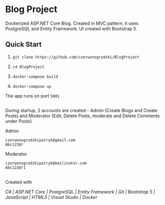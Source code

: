 # Blog Project
Dockerized ASP.NET Core Blog. Created in MVC pattern, it uses PostgreSQL and Entity Framework. UI created with Bootstrap 5. 

## Quick Start
1.  `git clone https://github.com/czerwonogrodzki/BlogProject`

2.  `cd BlogProject`
 
3.  `docker-compose build`

4.  `docker-compose up`

The app runs on port `5001`


##
During startup, 2 accounts are created - Admin (Create Blogs and Create Posts) and Moderator (Edit, Delete Posts, moderate and Delete Comments under Posts)

Admin
```
czerwonogrodzkipatryk@gmail.com 
Abc123@!
```

Moderator
```
czerwonogrodzkipatryk@mailinator.com
Abc123@!1
```

##
Created with

*C# | ASP.NET Core | PostgreSQL | Entity Framework | Git | Bootstrap 5 | JavaScript | HTML5 | Visual Studio | Docker*



